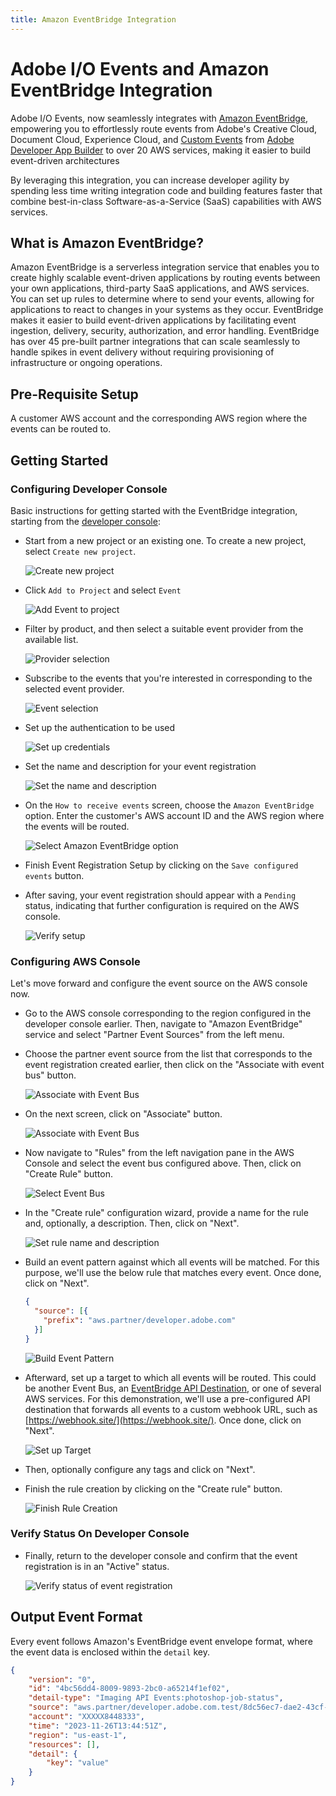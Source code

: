 ```yaml
---
title: Amazon EventBridge Integration
---
```


# Adobe I/O Events and Amazon EventBridge Integration

Adobe I/O Events, now seamlessly integrates with [Amazon EventBridge](https://aws.amazon.com/eventbridge/), empowering you to effortlessly route events from Adobe's Creative Cloud, Document Cloud, Experience Cloud, and [Custom Events](https://developer.adobe.com/events/docs/guides/using/custom_events/) from [Adobe Developer App Builder](https://developer.adobe.com/app-builder/docs/overview/) to over 20 AWS services, making it easier to build event-driven architectures

By leveraging this integration, you can increase developer agility by spending less time writing integration code and building features faster that combine best-in-class Software-as-a-Service (SaaS) capabilities with AWS services.

## What is Amazon EventBridge?

Amazon EventBridge is a serverless integration service that enables you to create highly scalable event-driven applications by routing events between your own applications, third-party SaaS applications, and AWS services. You can set up rules to determine where to send your events, allowing for applications to react to changes in your systems as they occur. EventBridge makes it easier to build event-driven applications by facilitating event ingestion, delivery, security, authorization, and error handling. EventBridge has over 45 pre-built partner integrations that can scale seamlessly to handle spikes in event delivery without requiring provisioning of infrastructure or ongoing operations.

## Pre-Requisite Setup

A customer AWS account and the corresponding AWS region where the events can be routed to.

## Getting Started

### Configuring Developer Console

Basic instructions for getting started with the EventBridge integration, starting from the [developer console](/console/):

- Start from a new project or an existing one. To create a new project, select `Create new project`.

  ![Create new project](../img/console_create_new_project.png "Quick Start")

- Click `Add to Project` and select `Event`
  
  ![Add Event to project](../img/console_add_event_to_project.png "Add Event to Project")

- Filter by product, and then select a suitable event provider from the available list.

  ![Provider selection](../img/console_provider_selection.png "Select event provider")

- Subscribe to the events that you're interested in corresponding to the selected event provider.

  ![Event selection](../img/console-event-code-selection.png "Select event subscriptions")

- Set up the authentication to be used

  ![Set up credentials](../img/console_select_authentication.png "Set up credentials")

- Set the name and description for your event registration

  ![Set the name and description](../img/console_set_event-reg_name-and-description.png "Set Name and Description")

- On the `How to receive events` screen, choose the `Amazon EventBridge` option. Enter the customer's AWS account ID and the AWS region where the events will be routed.

  ![Select Amazon EventBridge option](../img/console_eventbridge_option_masked.png "Select Amazon EventBridge option")

- Finish Event Registration Setup by clicking on the `Save configured events` button.
- After saving, your event registration should appear with a `Pending` status, indicating that further configuration is required on the AWS console.

  ![Verify setup](../img/console_eventbridge_pending_status_masked.png "Verify setup")

### Configuring AWS Console

Let's move forward and configure the event source on the AWS console now.

- Go to the AWS console corresponding to the region configured in the developer console earlier. Then, navigate to "Amazon EventBridge" service and select "Partner Event Sources" from the left menu.
- Choose the partner event source from the list that corresponds to the event registration created earlier, then click on the "Associate with event bus" button.

  ![Associate with Event Bus](../img/aws_console_associate_with_event_bus_1.png "Associate with Event Bus")

- On the next screen, click on "Associate" button.

  ![Associate with Event Bus](../img/aws_console_associate_with_event_bus_2.png "Associate with Event Bus")
- Now navigate to "Rules" from the left navigation pane in the AWS Console and select the event bus configured above. Then, click on "Create Rule" button.
  
  ![Select Event Bus](../img/aws_console_event_bus_create_rule.png "Select Event Bus")

- In the "Create rule" configuration wizard, provide a name for the rule and, optionally, a description. Then, click on "Next".

  ![Set rule name and description](../img/aws_configure_rule_1.png "Set rule name and description")

- Build an event pattern against which all events will be matched. For this purpose, we'll use the below rule that matches every event. Once done, click on "Next".
  
  ```json
  {
    "source": [{
      "prefix": "aws.partner/developer.adobe.com"
    }]
  }
  ```

  ![Build Event Pattern](../img/aws_configure_rule_2.png "Build Event Pattern")

- Afterward, set up a target to which all events will be routed. This could be another Event Bus, an [EventBridge API Destination](https://docs.aws.amazon.com/eventbridge/latest/userguide/eb-api-destinations.html), or one of several AWS services. For this demonstration, we'll use a pre-configured API destination that forwards all events to a custom webhook URL, such as [https://webhook.site/](https://webhook.site/). Once done, click on "Next".

  ![Set up Target](../img/aws_configure_rule_3.png "Set up Target")

- Then, optionally configure any tags and click on "Next".
- Finish the rule creation by clicking on the "Create rule" button.

  ![Finish Rule Creation](../img/aws_configure_rule_4.png "Finish Rule Creation")

### Verify Status On Developer Console

- Finally, return to the developer console and confirm that the event registration is in an "Active" status.

  ![Verify status of event registration](../img/console_eventbridge_active_status.png "Verify status of event registration")

## Output Event Format

Every event follows Amazon's EventBridge event envelope format, where the event data is enclosed within the `detail` key.

```json
{
    "version": "0",
    "id": "4bc56dd4-8009-9893-2bc0-a65214f1ef02",
    "detail-type": "Imaging API Events:photoshop-job-status",
    "source": "aws.partner/developer.adobe.com.test/8dc56ec7-dae2-43cf-bacf-5ab8fabcabcb",
    "account": "XXXXX8448333",
    "time": "2023-11-26T13:44:51Z",
    "region": "us-east-1",
    "resources": [],
    "detail": {
        "key": "value"
    }
}
```

